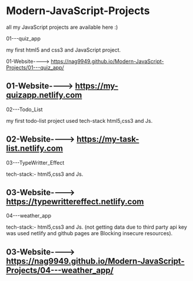 # Modern-JavaScript-Projects
all my JavaScript projects are available here :)

01---quiz_app

my first html5 and css3 and JavaScript project. 

01-Website----> https://nag9949.github.io/Modern-JavaScript-Projects/01---quiz_app/

01-Website----> https://my-quizapp.netlify.com
-----------------------------------------------------------------------------------------------------------------------------------------
02---Todo_List

my first todo-list project used tech-stack html5,css3 and Js. 

02-Website----> https://my-task-list.netlify.com
-----------------------------------------------------------------------------------------------------------------------------------------
03---TypeWritter_Effect

tech-stack:- html5,css3 and Js. 

03-Website----> https://typewrittereffect.netlify.com
-----------------------------------------------------------------------------------------------------------------------------------------
04---weather_app

tech-stack:- html5,css3 and Js. (not getting data due to third party api key was used netlify and github pages are Blocking 
                                  insecure resources).
                                  
03-Website----> https://nag9949.github.io/Modern-JavaScript-Projects/04---weather_app/
-----------------------------------------------------------------------------------------------------------------------------------------

